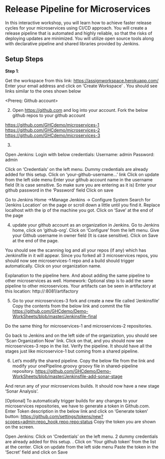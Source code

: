 # Release Pipeline for Microservices

In this interactive workshop, you will learn how to achieve faster release cycles for your microservices using CI/CD approach. You will create a release pipeline that is automated and highly reliable, so that the risks of deploying updates are minimized. You will utilize open source tools along with declarative pipeline and shared libraries provided by Jenkins.

## Setup Steps

**Step 1**:

Get the workspace from this link: https://assignworkspace.herokuapp.com/  
  Enter your email address and click on ‘Create Workspace’ . You should see links similar to the ones shown below



<Prereq: Github account>

2. Open https://github.com and log into your account. Fork the below github repos to your github account

https://github.com/GHCdemo/microservices-1 
https://github.com/GHCdemo/microservices-2 
https://github.com/GHCdemo/microservices-3 

3. 
Open Jenkins:
Login with below credentials:
Username: admin 
Password: admin

Click on ‘Credentials’ on the left menu. Dummy credentials are already added for this setup. Click on ‘your-github-username…’ link
Click on update from the left side menu
Enter your github account name in the username field (It is case sensitive. So make sure you are entering as it is)
Enter your github password in the ‘Password’ field
Click on save


Go to Jenkins Home ->Manage Jenkins -> Configure System
Search for ‘Jenkins Location’ on the page or scroll down a little until you find it.
Replace localhost with the ip of the machine you got.
Click on ‘Save’ at the end of the page

4. update your github account as an organization in Jenkins.
Go to Jenkins home, click on ‘github-org’. Click on ‘Configure’ from the left menu.
Give your Github username in owner field (It is case sensitive).
Click on Save at the end of the page.

You should see the scanning log and all your repos (if any) which has Jenkinsfile in it will appear. Since you forked all 3 microservices repos, you should now see microservices-1 repo and a build should trigger automatically. 
Click on your organization name.

Explanation to the pipeline here. And about adding the same pipeline to other microservices as well. 
Homework: Optional step is to add the same pipeline to other microservices.
Your artifacts can be seen in artifactory at this location: http://<host>:8081/artifactory 


5. Go to your microservices-3 fork and create a new file called ‘Jenkinsfile’ 
Copy the contents from the below link and commit the file https://github.com/GHCdemo/Demo-WorkSheets/blob/master/Jenkinsfile-final 

Do the same thing for microservices-1 and microservices-2 repositories. 

Go back to Jenkins and on the left side of the organization, you should see ‘Scan Organization Now’ link. Click on that, and you should now see microservices-3 repo in the list.
Verify the pipeline. It should have all the stages just like microservice-1 but coming from a shared pipeline.

6. Let’s modify the shared pipeline.
Copy the below file from the link and modify your onePipeline.groovy groovy file in shared-pipeline repository.
https://github.com/GHCdemo/Demo-WorkSheets/blob/master/Jenkinsfile-add-sonar-stage 

And rerun any of your microservices builds. It should now have a new stage ‘Sonar Analysis’.

[Optional]
To automatically trigger builds for any changes to your microservices repositories, we have to generate a token in Github.com.
Enter Token description in the below link and click on ‘Generate token’ button: https://github.com/settings/tokens/new?scopes=admin:repo_hook,repo,repo:status 
Copy the token you are shown on the screen.

Open Jenkins:
Click on ‘Credentials’ on the left menu. 2 dummy credentials are already added for this setup. . Click on ‘Your github token’ from the list at the center.
Click on update from the left side menu
Paste the token in the ‘Secret’ field and click on Save
